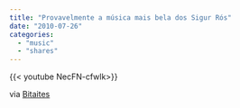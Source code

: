 ```yaml
---
title: "Provavelmente a música mais bela dos Sigur Rós"
date: "2010-07-26"
categories:
  - "music"
  - "shares"
---
```


<div style="width: 70vw;">{{< youtube NecFN-cfwlk>}}</div>

via [Bitaites](http://bitaites.org/videos/provavelmente-a-musica-mais-bela-dos-sigur-ros?utm_source=feedburner&utm_medium=feed&utm_campaign=Feed%3A+bitaites%2Fblog+%28Bitaites%29)
